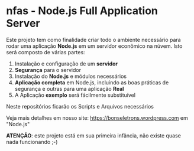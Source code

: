 # nfas - Node.js Full Application Server

Este projeto tem como finalidade criar todo o ambiente necessário para rodar uma aplicação **Node.js** em um servidor econômico na núvem. Isto será composto de várias partes:

1. Instalação e configuração de um **servidor**
2. **Segurança** para o servidor
3. Instalação do **Node.js** e módulos necessários
4. **Aplicação completa** em Node.js, incluindo as boas práticas de segurança e outras para uma aplicação **Real**
5. A Aplicação **exemplo** será fácilmente substituível 

Neste repositórios ficarão os Scripts e Arquivos necessários

Veja mais detalhes em nosso site: https://bonseletrons.wordpress.com em "Node.js"

**ATENÇÃO**: este projeto está  em sua primeira infância, não existe quase nada funcionando ;-)

